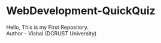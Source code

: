 # WebDevelopment-QuickQuiz
Hello, This is my First Repository.
<br>
Author - Vishal (DCRUST University)

